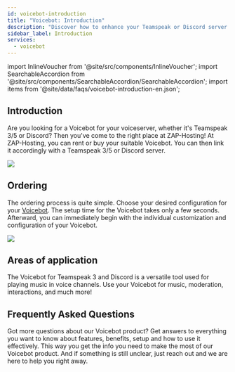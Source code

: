 ```yaml
---
id: voicebot-introduction
title: "Voicebot: Introduction"
description: "Discover how to enhance your Teamspeak or Discord server with a versatile Voicebot for music and moderation → Learn more now"
sidebar_label: Introduction
services:
  - voicebot
---
```


import InlineVoucher from '@site/src/components/InlineVoucher';
import SearchableAccordion from '@site/src/components/SearchableAccordion/SearchableAccordion';
import items from '@site/data/faqs/voicebot-introduction-en.json';

## Introduction

Are you looking for a Voicebot for your voiceserver, whether it's Teamspeak 3/5 or Discord? Then you've come to the right place at ZAP-Hosting! At ZAP-Hosting, you can rent or buy your suitable Voicebot. You can then link it accordingly with a Teamspeak 3/5 or Discord server.

![](https://screensaver01.zap-hosting.com/index.php/s/7gJ9DLXMzCsYdok/preview)

<InlineVoucher />

## Ordering
The ordering process is quite simple. Choose your desired configuration for your [Voicebot](https://zap-hosting.com/en/shop/product/voicebot/). The setup time for the Voicebot takes only a few seconds. Afterward, you can immediately begin with the individual customization and configuration of your Voicebot.

![](https://screensaver01.zap-hosting.com/index.php/s/6siF2pLmaZe2DsC/preview)



## Areas of application
The Voicebot for Teamspeak 3 and Discord is a versatile tool used for playing music in voice channels. Use your Voicebot for music, moderation, interactions, and much more!


## Frequently Asked Questions
Got more questions about our Voicebot product? Get answers to everything you want to know about features, benefits, setup and how to use it effectively. This way you get the info you need to make the most of our Voicebot product. And if something is still unclear, just reach out and we are here to help you right away.
<SearchableAccordion items={items} />


<InlineVoucher />
